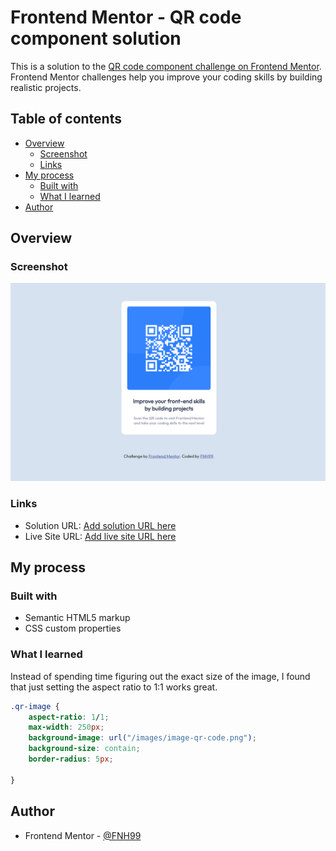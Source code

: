 # Frontend Mentor - QR code component solution

This is a solution to the [QR code component challenge on Frontend Mentor](https://www.frontendmentor.io/challenges/qr-code-component-iux_sIO_H). Frontend Mentor challenges help you improve your coding skills by building realistic projects. 

## Table of contents

- [Overview](#overview)
  - [Screenshot](#screenshot)
  - [Links](#links)
- [My process](#my-process)
  - [Built with](#built-with)
  - [What I learned](#what-i-learned)
- [Author](#author)


## Overview

### Screenshot

![](https://github.com/FNH99/qr-code-component-main/blob/main/images/screenshot.png)

### Links

- Solution URL: [Add solution URL here](https://your-solution-url.com)
- Live Site URL: [Add live site URL here](https://your-live-site-url.com)

## My process

### Built with

- Semantic HTML5 markup
- CSS custom properties


### What I learned

Instead of spending time figuring out the exact size of the image, I found that just setting the aspect ratio to 1:1 works great.

```css
.qr-image {
    aspect-ratio: 1/1;
    max-width: 250px;
    background-image: url("/images/image-qr-code.png");
    background-size: contain;
    border-radius: 5px;

}
```
## Author

- Frontend Mentor - [@FNH99](https://www.frontendmentor.io/profile/FNH99)
